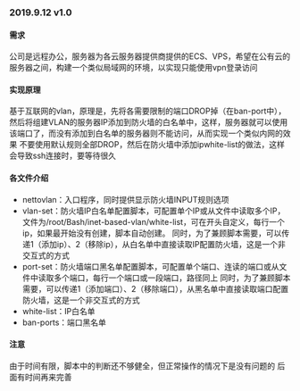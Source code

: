 ### 2019.9.12  v1.0
#### 需求 
公司是远程办公，服务器为各云服务器提供商提供的ECS、VPS，希望在公有云的服务器之间，构建一个类似局域网的环境，以实现只能使用vpn登录访问
#### 实现原理 
基于互联网的vlan，原理是，先将各需要限制的端口DROP掉（在ban-port中），然后将组建VLAN的服务器IP添加到防火墙的白名单中，这样，服务器就可以使用该端口了，而没有添加到白名单的服务器则不能访问，从而实现一个类似内网的效果
不要使用默认规则全部DROP，然后在防火墙中添加ipwhite-list的做法，这样会导致ssh连接时，要等待很久
#### 各文件介绍
- nettovlan：入口程序，同时提供显示防火墙INPUT规则选项
- vlan-set：防火墙IP白名单配置脚本，可配置单个IP或从文件中读取多个IP，文件为/root/Bash/inet-based-vlan/white-list，可在开头自定义，每行一个ip，如果最开始没有创建，脚本自动创建。
	同时，为了兼顾脚本需要，可以传递1（添加ip）、2（移除ip），从白名单中直接读取IP配置防火墙，这是一个非交互式的方式
- port-set：防火墙端口黑名单配置脚本，可配置单个端口、连读的端口或从文件中读取多个端口，每行一个端口或一段端口，路径同上
	同时，为了兼顾脚本需要，可以传递1（添加端口）、2（移除端口），从黑名单中直接读取端口配置防火墙，这是一个非交互式的方式
- white-list：IP白名单
- ban-ports：端口黑名单
#### 注意 
由于时间有限，脚本中的判断还不够健全，但正常操作的情况下是没有问题的
后面有时间再来完善